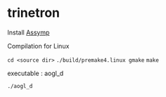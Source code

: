 # trinetron

Install [Assymp](http://www.assimp.org/main_downloads.html "Assymp")

Compilation for Linux

``cd <source dir>``
``./build/premake4.linux gmake``
``make``

executable : aogl_d 

``./aogl_d``
